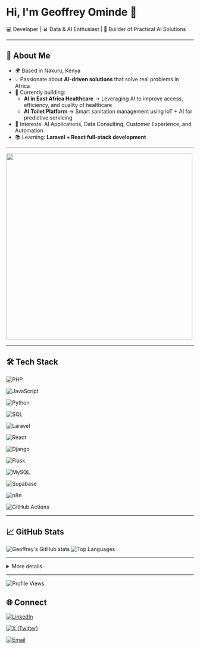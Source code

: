 # Hi, I'm Geoffrey Ominde 👋  

💻 Developer | 📊 Data & AI Enthusiast | 🚀 Builder of Practical AI Solutions  

---

## 🚀 About Me  
- 🌍 Based in Nakuru, Kenya  
- 💡 Passionate about **AI-driven solutions** that solve real problems in Africa  
- 🔭 Currently building:  
  - **AI in East Africa Healthcare** → Leveraging AI to improve access, efficiency, and quality of healthcare  
  - **AI Toilet Platform** → Smart sanitation management using IoT + AI for predictive servicing  
- 🎯 Interests: AI Applications, Data Consulting, Customer Experience, and Automation  
- 📚 Learning: **Laravel + React full-stack development**  

---
<img src="https://media.giphy.com/media/L1R1tvI9svkIWwpVYr/giphy.gif" width="500"/>

---
## 🛠️ Tech Stack  
<!-- Languages -->
![PHP](https://img.shields.io/badge/PHP-777BB4?style=for-the-badge&logo=php&logoColor=white)

![JavaScript](https://img.shields.io/badge/JavaScript-F7DF1E?style=for-the-badge&logo=javascript&logoColor=black)

![Python](https://img.shields.io/badge/Python-3776AB?style=for-the-badge&logo=python&logoColor=white)

![SQL](https://img.shields.io/badge/SQL-003B57?style=for-the-badge&logo=database&logoColor=white)

<!-- Frameworks -->
![Laravel](https://img.shields.io/badge/Laravel-FF2D20?style=for-the-badge&logo=laravel&logoColor=white)

![React](https://img.shields.io/badge/React-20232A?style=for-the-badge&logo=react&logoColor=61DAFB)

![Django](https://img.shields.io/badge/Django-092E20?style=for-the-badge&logo=django&logoColor=white)

![Flask](https://img.shields.io/badge/Flask-000000?style=for-the-badge&logo=flask&logoColor=white)

<!-- Databases / Tools -->
![MySQL](https://img.shields.io/badge/MySQL-4479A1?style=for-the-badge&logo=mysql&logoColor=white)

![Supabase](https://img.shields.io/badge/Supabase-3ECF8E?style=for-the-badge&logo=supabase&logoColor=white)

![n8n](https://img.shields.io/badge/n8n-EA4B8B?style=for-the-badge&logo=n8n&logoColor=white)

![GitHub Actions](https://img.shields.io/badge/GitHub_Actions-2088FF?style=for-the-badge&logo=github-actions&logoColor=white)

---

 ## 📈 GitHub Stats

![Geoffrey's GitHub stats](https://github-readme-stats.vercel.app/api?username=GeoffOminde&show_icons=true&theme=radical)  ![Top Languages](https://github-readme-stats.vercel.app/api/top-langs/?username=GeoffOminde&layout=compact&theme=radical)



---

<details>
  <summary>More details</summary>

  - Roadmap
  - Architecture diagrams
  - Links to docs/demo
</details>

---
![Profile Views](https://komarev.com/ghpvc/?username=GeoffOminde&style=flat-square)


## 🌐 Connect

[![LinkedIn](https://img.shields.io/badge/LinkedIn-0A66C2?style=for-the-badge&logo=linkedin&logoColor=white)](https://linkedin.com/in/your-link)

[![X (Twitter)](https://img.shields.io/badge/X-000000?style=for-the-badge&logo=x&logoColor=white)](https://twitter.com/OmindeGeoff)

[![Email](https://img.shields.io/badge/Email-005FF9?style=for-the-badge&logo=gmail&logoColor=white)](mailto:geoffominde8@gmail.com)

